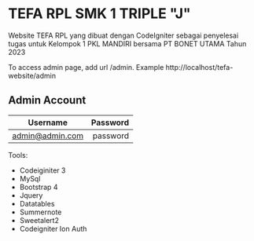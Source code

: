 # TEFA RPL SMK 1 TRIPLE "J"
Website TEFA RPL yang dibuat dengan CodeIgniter sebagai penyelesai tugas untuk Kelompok 1 PKL MANDIRI bersama PT BONET UTAMA Tahun 2023

To access admin page, add url /admin. Example http://localhost/tefa-website/admin

## Admin Account
|    Username    | Password |
|:--------------:|---------:|
| admin@admin.com | password |


Tools:
- Codeiginiter 3
- MySql
- Bootstrap 4
- Jquery
- Datatables
- Summernote
- Sweetalert2
- Codeigniter Ion Auth
